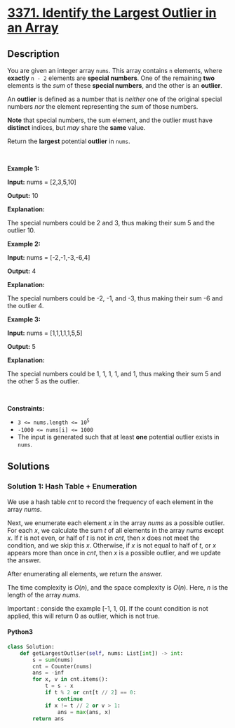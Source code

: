 # [3371. Identify the Largest Outlier in an Array](https://leetcode.com/problems/identify-the-largest-outlier-in-an-array)


## Description

<!-- description:start -->

<p>You are given an integer array <code>nums</code>. This array contains <code>n</code> elements, where <strong>exactly</strong> <code>n - 2</code> elements are <strong>special</strong><strong> numbers</strong>. One of the remaining <strong>two</strong> elements is the <em>sum</em> of these <strong>special numbers</strong>, and the other is an <strong>outlier</strong>.</p>

<p>An <strong>outlier</strong> is defined as a number that is <em>neither</em> one of the original special numbers <em>nor</em> the element representing the sum of those numbers.</p>

<p><strong>Note</strong> that special numbers, the sum element, and the outlier must have <strong>distinct</strong> indices, but <em>may </em>share the <strong>same</strong> value.</p>

<p>Return the <strong>largest</strong><strong> </strong>potential<strong> outlier</strong> in <code>nums</code>.</p>

<p>&nbsp;</p>
<p><strong class="example">Example 1:</strong></p>

<div class="example-block">
<p><strong>Input:</strong> <span class="example-io">nums = [2,3,5,10]</span></p>

<p><strong>Output:</strong> <span class="example-io">10</span></p>

<p><strong>Explanation:</strong></p>

<p>The special numbers could be 2 and 3, thus making their sum 5 and the outlier 10.</p>
</div>

<p><strong class="example">Example 2:</strong></p>

<div class="example-block">
<p><strong>Input:</strong> <span class="example-io">nums = [-2,-1,-3,-6,4]</span></p>

<p><strong>Output:</strong> <span class="example-io">4</span></p>

<p><strong>Explanation:</strong></p>

<p>The special numbers could be -2, -1, and -3, thus making their sum -6 and the outlier 4.</p>
</div>

<p><strong class="example">Example 3:</strong></p>

<div class="example-block">
<p><strong>Input:</strong> <span class="example-io">nums = [1,1,1,1,1,5,5]</span></p>

<p><strong>Output:</strong> <span class="example-io">5</span></p>

<p><strong>Explanation:</strong></p>

<p>The special numbers could be 1, 1, 1, 1, and 1, thus making their sum 5 and the other 5 as the outlier.</p>
</div>

<p>&nbsp;</p>
<p><strong>Constraints:</strong></p>

<ul>
	<li><code>3 &lt;= nums.length &lt;= 10<sup>5</sup></code></li>
	<li><code>-1000 &lt;= nums[i] &lt;= 1000</code></li>
	<li>The input is generated such that at least <strong>one</strong> potential outlier exists in <code>nums</code>.</li>
</ul>

<!-- description:end -->

## Solutions

<!-- solution:start -->

### Solution 1: Hash Table + Enumeration

We use a hash table $\textit{cnt}$ to record the frequency of each element in the array $\textit{nums}$.

Next, we enumerate each element $x$ in the array $\textit{nums}$ as a possible outlier. For each $x$, we calculate the sum $t$ of all elements in the array $\textit{nums}$ except $x$. If $t$ is not even, or half of $t$ is not in $\textit{cnt}$, then $x$ does not meet the condition, and we skip this $x$. Otherwise, if $x$ is not equal to half of $t$, or $x$ appears more than once in $\textit{cnt}$, then $x$ is a possible outlier, and we update the answer.

After enumerating all elements, we return the answer.

The time complexity is $O(n)$, and the space complexity is $O(n)$. Here, $n$ is the length of the array $\textit{nums}$.

Important : conside the example [-1, 1, 0]. If the count condition is not applied, this will return 0 as outlier,
which is not true.

<!-- tabs:start -->

#### Python3

```python
class Solution:
    def getLargestOutlier(self, nums: List[int]) -> int:
        s = sum(nums)
        cnt = Counter(nums)
        ans = -inf
        for x, v in cnt.items():
            t = s - x
            if t % 2 or cnt[t // 2] == 0:
                continue
            if x != t // 2 or v > 1:
                ans = max(ans, x)
        return ans
```
